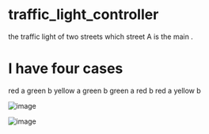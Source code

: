 # traffic_light_controller

the traffic light of two streets which street A is the main .

# I have four cases  

red a green b
yellow a green b
green a red b
red a yellow b

![image](https://github.com/AbdelrahmanKhaled826/traffic_light_controller/assets/66374409/b43a6467-2022-4152-ae53-641c0f17a740)


![image](https://github.com/AbdelrahmanKhaled826/traffic_light_controller/assets/66374409/c1ae9808-99b8-4eb6-9040-b81bd3706883)
